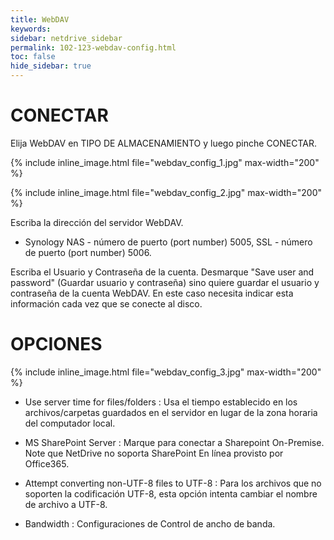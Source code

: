 ```yaml
---
title: WebDAV
keywords:
sidebar: netdrive_sidebar
permalink: 102-123-webdav-config.html
toc: false
hide_sidebar: true
---
```


CONECTAR
==================
Elija WebDAV en TIPO DE ALMACENAMIENTO y luego pinche CONECTAR.

{% include inline_image.html file="webdav_config_1.jpg" max-width="200" %}


{% include inline_image.html file="webdav_config_2.jpg" max-width="200" %}


Escriba la dirección del servidor WebDAV.

* Synology NAS - número de puerto (port number) 5005, SSL - número de puerto (port number) 5006.

Escriba el Usuario y Contraseña de la cuenta. Desmarque "Save user and password" (Guardar usuario y contraseña) sino quiere guardar el usuario y contraseña de la cuenta WebDAV. En este caso necesita indicar esta información cada vez que se conecte al disco.


OPCIONES
==================


{% include inline_image.html file="webdav_config_3.jpg" max-width="200" %}


* Use server time for files/folders : Usa el tiempo establecido en los archivos/carpetas guardados en el servidor en lugar de la zona horaria del computador local.

* MS SharePoint Server : Marque para conectar a Sharepoint On-Premise. Note que NetDrive no soporta SharePoint En línea provisto por Office365.

* Attempt converting non-UTF-8 files to UTF-8 : Para los archivos que no soporten la codificación UTF-8, esta opción intenta cambiar el nombre de archivo a UTF-8.

* Bandwidth : Configuraciones de Control de ancho de banda.

